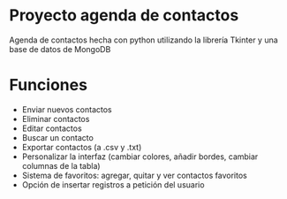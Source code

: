 # Proyecto agenda de contactos

Agenda de contactos hecha con python utilizando la librería Tkinter y una base de datos de MongoDB

# Funciones

- Enviar nuevos contactos
- Eliminar contactos
- Editar contactos
- Buscar un contacto
- Exportar contactos (a .csv y .txt)
- Personalizar la interfaz (cambiar colores, añadir bordes, cambiar columnas de la tabla)
- Sistema de favoritos: agregar, quitar y ver contactos favoritos
- Opción de insertar registros a petición del usuario
